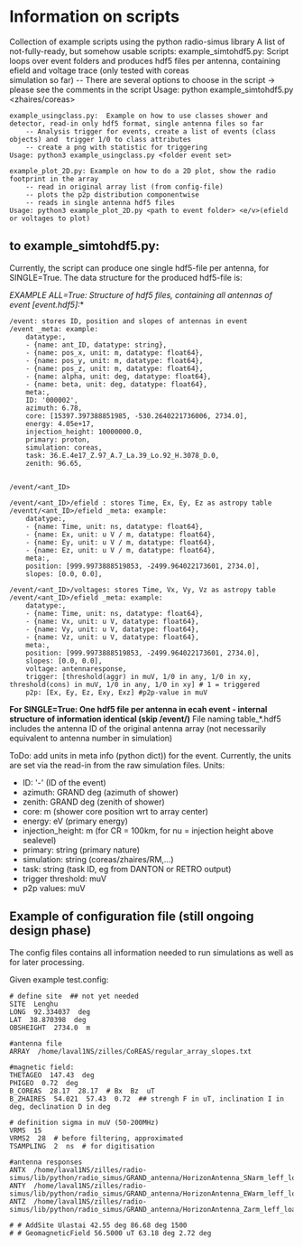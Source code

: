 # Information on scripts
Collection of example scripts using the python radio-simus library 
A list of not-fully-ready, but somehow usable scripts:
    example_simtohdf5.py: Script loops over event folders and produces hdf5 files per antenna, containing efield and voltage trace (only tested with coreas   
    simulation so far)
        -- There are several options to choose in the script -> please see the comments in the script
    Usage: python example_simtohdf5.py <path to event folders> <zhaires/coreas>
    
    example_usingclass.py:  Example on how to use classes shower and detector, read-in only hdf5 format, single antenna files so far
        -- Analysis trigger for events, create a list of events (class objects) and  trigger 1/0 to class attributes
        -- create a png with statistic for triggering
    Usage: python3 example_usingclass.py <folder event set>
    
    example_plot_2D.py: Example on how to do a 2D plot, show the radio footprint in the array
        -- read in original array list (from config-file)
        -- plots the p2p distribution componentwise
        -- reads in single antenna hdf5 files
    Usage: python3 example_plot_2D.py <path to event folder> <e/v>(efield or voltages to plot)
   
   
## to example_simtohdf5.py:
Currently, the script can produce one single hdf5-file per antenna, for SINGLE=True. 
The data structure for the produced hdf5-file is:

 **EXAMPLE ALL=True: Structure of hdf5 files, containing all antennas of event [event*.hdf5]:**
 
    /event: stores ID, position and slopes of antennas in event
    /event _meta: example:
        datatype:, 
        - {name: ant_ID, datatype: string}, 
        - {name: pos_x, unit: m, datatype: float64}, 
        - {name: pos_y, unit: m, datatype: float64}, 
        - {name: pos_z, unit: m, datatype: float64}, 
        - {name: alpha, unit: deg, datatype: float64}, 
        - {name: beta, unit: deg, datatype: float64}, 
        meta:, 
        ID: '000002', 
        azimuth: 6.78, 
        core: [15397.397388851985, -530.2640221736006, 2734.0], 
        energy: 4.05e+17, 
        injection_height: 10000000.0, 
        primary: proton, 
        simulation: coreas, 
        task: 36.E.4e17_Z.97_A.7_La.39_Lo.92_H.3078_D.0, 
        zenith: 96.65, 
        
    
    /event/<ant_ID>
    
    /event/<ant_ID>/efield : stores Time, Ex, Ey, Ez as astropy table
    /eventt/<ant_ID>/efield _meta: example:
        datatype:, 
        - {name: Time, unit: ns, datatype: float64}, 
        - {name: Ex, unit: u V / m, datatype: float64}, 
        - {name: Ey, unit: u V / m, datatype: float64}, 
        - {name: Ez, unit: u V / m, datatype: float64}, 
        meta:, 
        position: [999.9973888519853, -2499.964022173601, 2734.0], 
        slopes: [0.0, 0.0], 
        
    /event/<ant_ID>/voltages: stores Time, Vx, Vy, Vz as astropy table
    /event/<ant_ID>/efield _meta: example:
        datatype:, 
        - {name: Time, unit: ns, datatype: float64}, 
        - {name: Vx, unit: u V, datatype: float64}, 
        - {name: Vy, unit: u V, datatype: float64}, 
        - {name: Vz, unit: u V, datatype: float64}, 
        meta:, 
        position: [999.9973888519853, -2499.964022173601, 2734.0], 
        slopes: [0.0, 0.0], 
        voltage: antennaresponse, 
        trigger: [threshold(aggr) in muV, 1/0 in any, 1/0 in xy, threshold(cons) in muV, 1/0 in any, 1/0 in xy] # 1 = triggered
        p2p: [Ex, Ey, Ez, Exy, Exz] #p2p-value in muV
        
 **For SINGLE=True: One hdf5 file per antenna in ecah event - internal structure of information identical (skip /event/)**
    File naming table_*.hdf5 includes the antenna ID of the original antenna array (not necessarily equivalent to antenna number in simulation)
 
        
ToDo: add units in meta info (python dict)) for the event. Currently, the units are set via the read-in from the raw simulation files.
Units:
* ID: '-' (ID of the event)
* azimuth: GRAND deg (azimuth of shower)
* zenith: GRAND deg (zenith of shower)
* core: m (shower core position wrt to array center)
* energy: eV (primary energy)
* injection_height: m (for CR = 100km, for nu = injection height above sealevel) 
* primary: string (primary nature)
* simulation: string (coreas/zhaires/RM,...)
* task: string (task ID, eg from DANTON or RETRO output)
* trigger threshold: muV
* p2p values: muV




## Example of configuration file (still ongoing design phase)
The config files contains all information needed to run simulations as well as for later processing. 

 Given example test.config:

    # define site  ## not yet needed
    SITE  Lenghu
    LONG  92.334037  deg
    LAT  38.870398  deg 
    OBSHEIGHT  2734.0  m

    #antenna file
    ARRAY  /home/laval1NS/zilles/CoREAS/regular_array_slopes.txt

    #magnetic field: 
    THETAGEO  147.43  deg
    PHIGEO  0.72  deg
    B_COREAS  28.17  28.17  # Bx  Bz  uT 
    B_ZHAIRES  54.021  57.43  0.72  ## strengh F in uT, inclination I in deg, declination D in deg

    # definition sigma in muV (50-200MHz)
    VRMS  15
    VRMS2  28  # before filtering, approximated
    TSAMPLING  2  ns  # for digitisation

    #antenna responses
    ANTX  /home/laval1NS/zilles/radio-simus/lib/python/radio_simus/GRAND_antenna/HorizonAntenna_SNarm_leff_loaded.npy
    ANTY  /home/laval1NS/zilles/radio-simus/lib/python/radio_simus/GRAND_antenna/HorizonAntenna_EWarm_leff_loaded.npy
    ANTZ  /home/laval1NS/zilles/radio-simus/lib/python/radio_simus/GRAND_antenna/HorizonAntenna_Zarm_leff_loaded.npy

    # # AddSite Ulastai 42.55 deg 86.68 deg 1500 
    # # GeomagneticField 56.5000 uT 63.18 deg 2.72 deg
    
